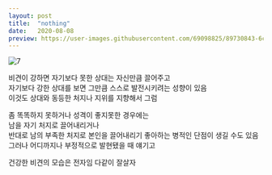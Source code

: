 ```yaml
---
layout: post
title:  "nothing"
date:   2020-08-08
preview: https://user-images.githubusercontent.com/69098825/89730843-6c3e2280-da7d-11ea-9ec0-0916132cc675.JPG/300x300?auto=yes
---
```

  
![7](https://user-images.githubusercontent.com/69098825/89730843-6c3e2280-da7d-11ea-9ec0-0916132cc675.JPG)
  

비견이 강하면 자기보다 못한 상대는 자신만큼 끌어주고  
자기보다 강한 상대를 보면 그만큼 스스로 발전시키려는 성향이 있음  
이것도 상대와 동등한 처지나 지위를 지향해서 그럼  
  
좀 똑똑하지 못하거나 성격이 좋지못한 경우에는  
남을 자기 처지로 끌어내리거나  
반대로 남의 부족한 처지로 본인을 끌어내리기 좋아하는 병적인 단점이 생길 수도 있음 그러나 어디까지나 부정적으로 발현됐을 때 얘기고  
  
건강한 비견의 모습은 전자임 다같이 잘살자  
  
